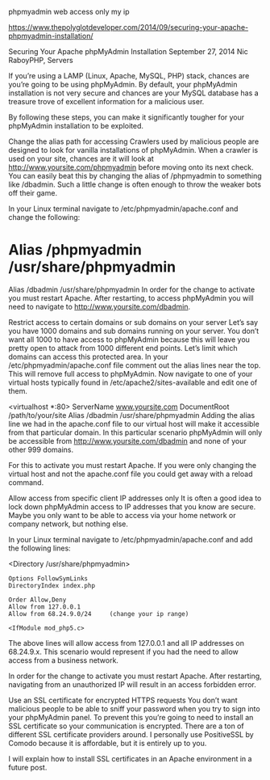 phpmyadmin web access only my ip




https://www.thepolyglotdeveloper.com/2014/09/securing-your-apache-phpmyadmin-installation/


Securing Your Apache phpMyAdmin Installation
September 27, 2014 Nic RaboyPHP, Servers
    
If you’re using a LAMP (Linux, Apache, MySQL, PHP) stack, chances are you’re going to be using phpMyAdmin. By default, your phpMyAdmin installation is not very secure and chances are your MySQL database has a treasure trove of excellent information for a malicious user.

By following these steps, you can make it significantly tougher for your phpMyAdmin installation to be exploited.

Change the alias path for accessing
Crawlers used by malicious people are designed to look for vanilla installations of phpMyAdmin. When a crawler is used on your site, chances are it will look at http://www.yoursite.com/phpmyadmin before moving onto its next check. You can easily beat this by changing the alias of /phpmyadmin to something like /dbadmin. Such a little change is often enough to throw the weaker bots off their game.


 
In your Linux terminal navigate to /etc/phpmyadmin/apache.conf and change the following:

# Alias /phpmyadmin /usr/share/phpmyadmin
Alias /dbadmin /usr/share/phpmyadmin
In order for the change to activate you must restart Apache. After restarting, to access phpMyAdmin you will need to navigate to http://www.yoursite.com/dbadmin.

Restrict access to certain domains or sub domains on your server
Let’s say you have 1000 domains and sub domains running on your server. You don’t want all 1000 to have access to phpMyAdmin because this will leave you pretty open to attack from 1000 different end points. Let’s limit which domains can access this protected area. In your /etc/phpmyadmin/apache.conf file comment out the alias lines near the top. This will remove full access to phpMyAdmin. Now navigate to one of your virtual hosts typically found in /etc/apache2/sites-available and edit one of them.

<virtualhost *:80>
    ServerName www.yoursite.com
    DocumentRoot /path/to/your/site
    Alias /dbadmin /usr/share/phpmyadmin
</virtualhost>
Adding the alias line we had in the apache.conf file to our virtual host will make it accessible from that particular domain. In this particular scenario phpMyAdmin will only be accessible from http://www.yoursite.com/dbadmin and none of your other 999 domains.

For this to activate you must restart Apache. If you were only changing the virtual host and not the apache.conf file you could get away with a reload command.

Allow access from specific client IP addresses only
It is often a good idea to lock down phpMyAdmin access to IP addresses that you know are secure. Maybe you only want to be able to access via your home network or company network, but nothing else.

In your Linux terminal navigate to /etc/phpmyadmin/apache.conf and add the following lines:

<Directory /usr/share/phpmyadmin>

    Options FollowSymLinks
    DirectoryIndex index.php

    Order Allow,Deny
    Allow from 127.0.0.1
    Allow from 68.24.9.0/24     (change your ip range)

    <IfModule mod_php5.c>
The above lines will allow access from 127.0.0.1 and all IP addresses on 68.24.9.x. This scenario would represent if you had the need to allow access from a business network.

In order for the change to activate you must restart Apache. After restarting, navigating from an unauthorized IP will result in an access forbidden error.

Use an SSL certificate for encrypted HTTPS requests
You don’t want malicious people to be able to sniff your password when you try to sign into your phpMyAdmin panel. To prevent this you’re going to need to install an SSL certificate so your communication is encrypted. There are a ton of different SSL certificate providers around. I personally use PositiveSSL by Comodo because it is affordable, but it is entirely up to you.

I will explain how to install SSL certificates in an Apache environment in a future post.





